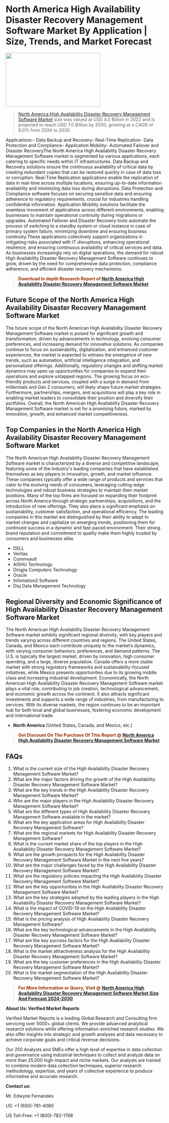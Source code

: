 <p><h1>North America High Availability Disaster Recovery Management Software Market By Application | Size, Trends, and Market Forecast</h1><p><img class="aligncenter size-medium wp-image-105565" src="https://ffe5etoiles.com/wp-content/uploads/2025/01/MST7-300x171.png" alt="" width="300" height="171" /></p><blockquote><p><a href="https://www.verifiedmarketreports.com/download-sample/?rid=516752&utm_source=Github-NA&utm_medium=358" target="_blank">North America High Availability Disaster Recovery Management Software Market</a> size was valued at USD 4.0 Billion in 2022 and is projected to reach USD 7.0 Billion by 2030, growing at a CAGR of 8.0% from 2024 to 2030.</p></blockquote>Applications:- Data Backup and Recovery- Real-Time Replication- Data Protection and Compliance- Application Mobility- Automated Failover and Disaster RecoveryThe North America High Availability Disaster Recovery Management Software market is segmented by various applications, each catering to specific needs within IT infrastructures. Data Backup and Recovery solutions ensure the continuous availability of critical data by creating redundant copies that can be restored quickly in case of data loss or corruption. Real-Time Replication applications enable the replication of data in real-time across multiple locations, ensuring up-to-date information availability and minimizing data loss during disruptions. Data Protection and Compliance software focuses on securing sensitive data and ensuring adherence to regulatory requirements, crucial for industries handling confidential information. Application Mobility solutions facilitate the seamless movement of applications across different environments, enabling businesses to maintain operational continuity during migrations or upgrades. Automated Failover and Disaster Recovery tools automate the process of switching to a standby system or cloud instance in case of primary system failure, minimizing downtime and ensuring business continuity.These applications collectively support organizations in mitigating risks associated with IT disruptions, enhancing operational resilience, and ensuring continuous availability of critical services and data. As businesses increasingly rely on digital operations, the demand for robust High Availability Disaster Recovery Management Software continues to grow, driven by the need for comprehensive data protection, compliance adherence, and efficient disaster recovery mechanisms.</p><blockquote><p><span style="color: #993300;"><strong>Download In depth Research Report of <a href="https://www.verifiedmarketreports.com/download-sample/?rid=516752&utm_source=Github-NA&utm_medium=358">North America High Availability Disaster Recovery Management Software Market</a></strong></span></p></blockquote><h2>Future Scope of the North America High Availability Disaster Recovery Management Software Market</h2><p>The future scope of the North American High Availability Disaster Recovery Management Software market is poised for significant growth and transformation, driven by advancements in technology, evolving consumer preferences, and increasing demand for innovative solutions. As companies continue to focus on sustainability, digitalization, and enhanced customer experiences, the market is expected to witness the emergence of new trends, such as automation, artificial intelligence integration, and personalized offerings. Additionally, regulatory changes and shifting market dynamics may open up opportunities for companies to expand their operations and explore untapped regions. The growing focus on eco-friendly products and services, coupled with a surge in demand from millennials and Gen Z consumers, will likely shape future market strategies. Furthermore, partnerships, mergers, and acquisitions will play a key role in enabling market leaders to consolidate their position and diversify their portfolios. Overall, the North American High Availability Disaster Recovery Management Software market is set for a promising future, marked by innovation, growth, and enhanced market competitiveness.</p><h2>Top Companies in the North America High Availability Disaster Recovery Management Software Market</h2><p>The North American High Availability Disaster Recovery Management Software market is characterized by a diverse and competitive landscape, featuring some of the industry's leading companies that have established themselves as key players in innovation, growth, and market influence. These companies typically offer a wide range of products and services that cater to the evolving needs of consumers, leveraging cutting-edge technologies and robust business strategies to maintain their market positions. Many of the top firms are focused on expanding their footprint across North America through strategic partnerships, acquisitions, and the introduction of new offerings. They also place a significant emphasis on sustainability, customer satisfaction, and operational efficiency. The leading companies in this market are distinguished by their ability to adapt to market changes and capitalize on emerging trends, positioning them for continued success in a dynamic and fast-paced environment. Their strong brand reputation and commitment to quality make them highly trusted by consumers and businesses alike.</p><p><ul><li>DELL </li><li> Veritas </li><li> Commvault </li><li> AISHU Technology </li><li> Dingjia Computers Technology </li><li> Oracle </li><li> Infomation2 Software </li><li> Disj Data Management Technology</li></ul></p><h2>Regional Diversity and Economic Significance of High Availability Disaster Recovery Management Software Market</h2><p>The North American High Availability Disaster Recovery Management Software market exhibits significant regional diversity, with key players and trends varying across different countries and regions. The United States, Canada, and Mexico each contribute uniquely to the market’s dynamics, with varying consumer behaviors, preferences, and demand patterns. The U.S. is typically the largest market, driven by innovation, high consumer spending, and a large, diverse population. Canada offers a more stable market with strong regulatory frameworks and sustainability-focused initiatives, while Mexico presents opportunities due to its growing middle class and increasing industrial development. Economically, the North American High Availability Disaster Recovery Management Software market plays a vital role, contributing to job creation, technological advancement, and economic growth across the continent. It also attracts significant investments and supports a wide range of industries, from manufacturing to services. With its diverse markets, the region continues to be an important hub for both local and global businesses, fostering economic development and international trade.</p><ul> <li><strong>North America</strong> (United States, Canada, and Mexico, etc.)</li></ul><blockquote><p><span style="color: #993300;"><strong>Get Discount On The Purchase Of This Report @ <a href="https://www.verifiedmarketreports.com/ask-for-discount/?rid=516752&utm_source=Github-NA&utm_medium=358">North America High Availability Disaster Recovery Management Software Market</a></strong></span></p></blockquote><h2>FAQs</h2><p><ol> <li>What is the current size of the High Availability Disaster Recovery Management Software Market?</div><div></li> <li>What are the major factors driving the growth of the High Availability Disaster Recovery Management Software Market?</div><div></li> <li>What are the key trends in the High Availability Disaster Recovery Management Software Market?</div><div></li> <li>Who are the major players in the High Availability Disaster Recovery Management Software Market?</div><div></li> <li>What are the different types of High Availability Disaster Recovery Management Software available in the market?</div><div></li> <li>What are the key application areas for High Availability Disaster Recovery Management Software?</div><div></li> <li>What are the regional markets for High Availability Disaster Recovery Management Software?</div><div></li> <li>What is the current market share of the top players in the High Availability Disaster Recovery Management Software Market?</div><div></li> <li>What are the growth prospects for the High Availability Disaster Recovery Management Software Market in the next five years?</div><div></li> <li>What are the major challenges faced by the High Availability Disaster Recovery Management Software Market?</div><div></li> <li>What are the regulatory policies impacting the High Availability Disaster Recovery Management Software Market?</div><div></li> <li>What are the key opportunities in the High Availability Disaster Recovery Management Software Market?</div><div></li> <li>What are the key strategies adopted by the leading players in the High Availability Disaster Recovery Management Software Market?</div><div></li> <li>What is the impact of COVID-19 on the High Availability Disaster Recovery Management Software Market?</div><div></li> <li>What is the pricing analysis of High Availability Disaster Recovery Management Software?</div><div></li> <li>What are the key technological advancements in the High Availability Disaster Recovery Management Software Market?</div><div></li> <li>What are the key success factors for the High Availability Disaster Recovery Management Software Market?</div><div></li> <li>What is the market attractiveness analysis for the High Availability Disaster Recovery Management Software Market?</div><div></li> <li>What are the key customer preferences in the High Availability Disaster Recovery Management Software Market?</div><div></li> <li>What is the market segmentation of the High Availability Disaster Recovery Management Software Market?</div><div></li></ol></p><blockquote><p><span style="color: #993300;"><strong>For More Information or Query, Visit @ <a href="https://www.verifiedmarketreports.com/product/high-availability-disaster-recovery-management-software-market/">North America High Availability Disaster Recovery Management Software Market Size And Forecast 2024-2030</a></strong></span></p></blockquote><p><strong>About Us: Verified Market Reports</strong></p><p>Verified Market Reports is a leading Global Research and Consulting firm servicing over 5000+ global clients. We provide advanced analytical research solutions while offering information-enriched research studies. We also offer insights into strategic and growth analyses and data necessary to achieve corporate goals and critical revenue decisions.</p><p>Our 250 Analysts and SMEs offer a high level of expertise in data collection and governance using industrial techniques to collect and analyze data on more than 25,000 high-impact and niche markets. Our analysts are trained to combine modern data collection techniques, superior research methodology, expertise, and years of collective experience to produce informative and accurate research.</p><p><strong>Contact us:</strong></p><p>Mr. Edwyne Fernandes</p><p>US: +1 (650)-781-4080</p><p>US Toll-Free: +1 (800)-782-1768</p>

